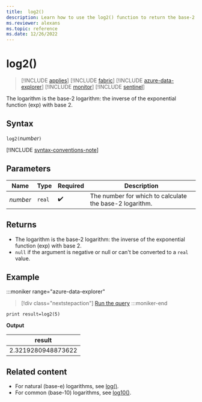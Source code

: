 ```yaml
---
title:  log2()
description: Learn how to use the log2() function to return the base-2 logarithm of the input.
ms.reviewer: alexans
ms.topic: reference
ms.date: 12/26/2022
---
```

# log2()

> [!INCLUDE [applies](../includes/applies-to-version/applies.md)] [!INCLUDE [fabric](../includes/applies-to-version/fabric.md)] [!INCLUDE [azure-data-explorer](../includes/applies-to-version/azure-data-explorer.md)] [!INCLUDE [monitor](../includes/applies-to-version/monitor.md)] [!INCLUDE [sentinel](../includes/applies-to-version/sentinel.md)]

 The logarithm is the base-2 logarithm: the inverse of the exponential function (exp) with base 2.

## Syntax

`log2(`*number*`)`

[!INCLUDE [syntax-conventions-note](../includes/syntax-conventions-note.md)]

## Parameters

| Name | Type | Required | Description |
|--|--|--|--|
|*number*| `real` |  :heavy_check_mark: | The number for which to calculate the base-2 logarithm.|

## Returns

* The logarithm is the base-2 logarithm: the inverse of the exponential function (exp) with base 2.
* `null` if the argument is negative or null or can't be converted to a `real` value.

## Example

:::moniker range="azure-data-explorer"
> [!div class="nextstepaction"]
> <a href="https://dataexplorer.azure.com/clusters/help/databases/Samples?query=H4sIAAAAAAAAAysoyswrUShKLS7NKbHNyU830jDVBAAnF4/MFAAAAA==" target="_blank">Run the query</a>
:::moniker-end

```kusto
print result=log2(5)
```

**Output**

|result|
|--|
|2.3219280948873622|

## Related content

* For natural (base-e) logarithms, see [log()](log-function.md).
* For common (base-10) logarithms, see [log10()](log10-function.md).
